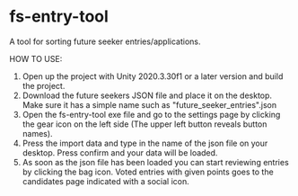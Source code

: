 # fs-entry-tool
A tool for sorting future seeker entries/applications.

HOW TO USE:
1. Open up the project with Unity 2020.3.30f1 or a later version and build the project.
2. Download the future seekers JSON file and place it on the desktop. Make sure it has a simple name such as "future_seeker_entries".json
3. Open the fs-entry-tool exe file and go to the settings page by clicking the gear icon on the left side (The upper left button reveals button names).
4. Press the import data and type in the name of the json file on your desktop. Press confirm and your data will be loaded.
5. As soon as the json file has been loaded you can start reviewing entries by clicking the bag icon. Voted entries with given points goes to the candidates page indicated with a social icon.
